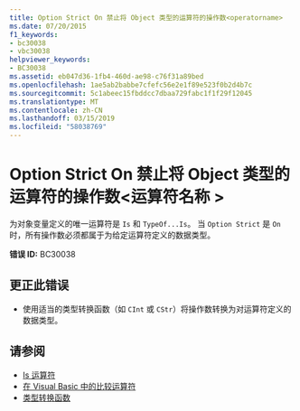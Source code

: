 ```yaml
---
title: Option Strict On 禁止将 Object 类型的运算符的操作数<operatorname>
ms.date: 07/20/2015
f1_keywords:
- bc30038
- vbc30038
helpviewer_keywords:
- BC30038
ms.assetid: eb047d36-1fb4-460d-ae98-c76f31a89bed
ms.openlocfilehash: 1ae5ab2babbe7cfefc56e2e1f89e523f0b2d4b7c
ms.sourcegitcommit: 5c1abeec15fbddcc7dbaa729fabc1f1f29f12045
ms.translationtype: MT
ms.contentlocale: zh-CN
ms.lasthandoff: 03/15/2019
ms.locfileid: "58038769"
---
```

# <a name="option-strict-on-prohibits-operands-of-type-object-for-operator-operatorname"></a>Option Strict On 禁止将 Object 类型的运算符的操作数\<运算符名称 >
为对象变量定义的唯一运算符是 `Is` 和 `TypeOf...Is`。 当 `Option Strict` 是 `On`时，所有操作数必须都属于为给定运算符定义的数据类型。  
  
 **错误 ID:** BC30038  
  
## <a name="to-correct-this-error"></a>更正此错误  
  
-   使用适当的类型转换函数（如 `CInt` 或 `CStr`）将操作数转换为对运算符定义的数据类型。  
  
## <a name="see-also"></a>请参阅

- [Is 运算符](../../visual-basic/language-reference/operators/is-operator.md)
- [在 Visual Basic 中的比较运算符](../../visual-basic/programming-guide/language-features/operators-and-expressions/comparison-operators.md)
- [类型转换函数](../../visual-basic/language-reference/functions/type-conversion-functions.md)
